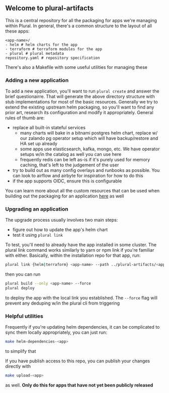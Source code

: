 ## Welcome to plural-artifacts

This is a central repository for all the packaging for apps we're managing within Plural.  In general, there's a common structure to the layout of all these apps:

```
<app-name>/
- helm # helm charts for the app
- terraform # terraform modules for the app
- plural # plural metadata
repository.yaml # repository specification
```

There's also a Makefile with some useful utilities for managing these 

### Adding a new application

To add a new application, you'll want to run `plural create` and answer the brief questionairre.  That will generate the above directory structure with stub implementations for most of the basic resources.  Generally we try to extend the existing upstream helm packaging, so you'll want to find any prior art, research its configuration and modify it appropriately.  General rules of thumb are:

* replace all built-in stateful services
    - many charts will bake in a bitnami postgres helm chart, replace w/ our zalando pg operator setup which will have backup/restore and HA set up already
    - some apps use elasticsearch, kafka, mongo, etc.  We have operator setups w/in the catalog as well you can use here
    - frequently redis can be left as-is if it's purely used for memory caching, that's left to the judgement of the user
* try to build out as many config overlays and runbooks as possible.  You can look to airflow and airbyte for inspiration for how to do this
* if the app supports OIDC, ensure this is configurable


You can learn more about all the custom resources that can be used when building out the packaging for an application [here](https://docs.plural.sh/adding-new-application/guide) as well 

### Upgrading an application

The upgrade process usually involves two main steps:

* figure out how to update the app's helm chart
* test it using `plural link`

To test, you'll need to already have the app installed in some cluster.  The plural link command works similarly to yarn or npm link if you're familiar with either.  Basically, within the installation repo for that app, run:

```sh
plural link {helm|terraform} <app-name> --path ../plural-artifacts/<app-name>/{helm|terraform}/<package-name> --name <package-name>
```

then you can run

```sh
plural build --only <app-name> --force
plural deploy
```

to deploy the app with the local link you established. The `--force` flag will prevent any deduping w/in the plural cli from triggering

### Helpful utilities

Frequently if you're updating helm dependencies, it can be complicated to sync them locally appropriately, you can just run:

```sh
make helm-dependencies-<app>
```

to simplify that

If you have publish access to this repo, you can publish your changes directly with

```sh
make upload-<app>
```

as well. **Only do this for apps that have not yet been publicly released**